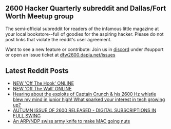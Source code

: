 ## 2600 Hacker Quarterly subreddit and Dallas/Fort Worth Meetup group
The semi-official subreddit for readers of the infamous little magazine at your local bookstore--full of goodies for the aspiring hacker. Please do not post links that violate the reddit's user agreement.

Want to see a new feature or contribute: 
Join us in [discord](https://dfw2600.dapla.net/chat) under #support or open an issue ticket at [dfw2600.dapla.net/issues](https://dfw2600.dapla.net/issues)

## Latest Reddit Posts
<!-- BLOG-POST-LIST:START -->
- [NEW 'Off The Hook' ONLINE](https://2600.com/hook/18-10-2023)
- [NEW 'Off The Wall' ONLINE](https://2600.com/wall/17-10-2023)
- [Hearing about the exploits of Captain Crunch & his 2600 Hz whistle blew my mind in junior high! What sparked your interest in tech growing up?](https://www.reddit.com/r/2600/comments/17a6tdi/hearing_about_the_exploits_of_captain_crunch_his/)
- [AUTUMN ISSUE OF 2600 RELEASED - DIGITAL SUBSCRIPTIONS IN FULL SWING](https://2600.com/content/autumn-issue-2600-released-digital-subscriptions-full-swing)
- [An ARP/NDP swiss army knife to make MAC going nuts](https://www.reddit.com/r/2600/comments/16vvwrb/an_arpndp_swiss_army_knife_to_make_mac_going_nuts/)
<!-- BLOG-POST-LIST:END -->

